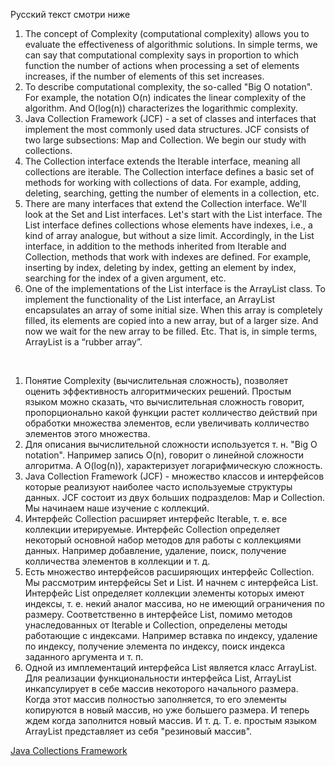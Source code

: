 Русский текст смотри ниже

<ol>
<li> The concept of Complexity (computational complexity) allows you to evaluate the effectiveness of algorithmic solutions. In simple terms, we can say that computational complexity says in proportion to which function the number of actions when processing a set of elements increases, if the number of elements of this set increases.
</li>
<li> To describe computational complexity, the so-called "Big O notation". For example, the notation O(n) indicates the linear complexity of the algorithm. And O(log(n)) characterizes the logarithmic complexity.
</li>
<li> Java Collection Framework (JCF) - a set of classes and interfaces that implement the most commonly used data structures. JCF consists of two large subsections: Map and Collection. We begin our study with collections.
</li>
<li> The Collection interface extends the Iterable interface, meaning all collections are iterable. The Collection interface defines a basic set of methods for working with collections of data. For example, adding, deleting, searching, getting the number of elements in a collection, etc.
</li>
<li> There are many interfaces that extend the Collection interface. We'll look at the Set and List interfaces. Let's start with the List interface. The List interface defines collections whose elements have indexes, i.e., a kind of array analogue, but without a size limit. Accordingly, in the List interface, in addition to the methods inherited from Iterable and Collection, methods that work with indexes are defined. For example, inserting by index, deleting by index, getting an element by index, searching for the index of a given argument, etc.
</li>
<li> One of the implementations of the List interface is the ArrayList class. To implement the functionality of the List interface, an ArrayList encapsulates an array of some initial size. When this array is completely filled, its elements are copied into a new array, but of a larger size. And now we wait for the new array to be filled. Etc.
That is, in simple terms, ArrayList is a “rubber array”.
</li>

</ol>

<br/>

<ol>
<li> Понятие Complexity (вычислительная сложность), позволяет оценить эффективность алгоритмических решений. Простым языком можно сказать, что вычислительная сложность говорит, пропорционально какой функции растет колличество действий при обработки множества элементов, если увеличивать колличество элементов этого множества.
</li>
<li> Для описания вычислительной сложности используется т. н. "Big O notation". Например запись O(n), говорит о линейной сложности алгоритма. А O(log(n)), характеризует логарифмическую сложность.
</li> 
<li> Java Collection Framework (JCF) - множество классов и интерфейсов которые реализуют наиболее часто используемые структуры данных. JCF состоит из двух больших подразделов: Map и Collection. Мы начинаем наше изучение с коллекций.
</li>
<li> Интерфейс Collection расширяет интерфейс Iterable, т. е. все коллекции итерируемые. Интерфейс Collection определяет некоторый основной набор методов для работы с коллекциями данных. Например добавление, удаление, поиск, получение колличества элементов в коллекции и т. д.
</li>
<li> Есть множество интерфейсов расширяющих интерфейс Collection. Мы рассмотрим интерфейсы Set и List. И начнем с интерфейса List. Интерфейс List определяет коллекции элементы которых имеют индексы, т. е. некий аналог массива, но не имеющий ограничения по размеру. Соответственно в интерфейсе List, помимо методов унаследованных от Iterable и Collection, определены методы работающие с индексами. Например вставка по индексу, удаление по индексу, получение элемента по индексу, поиск индекса заданного аргумента и т. п.
</li> 
<li> Одной из имплементаций интерфейса List является класс ArrayList. Для реализации функциональности интерфейса List,  ArrayList инкапсулирует в себе массив некоторого начального размера. Когда этот массив полностью заполняется, то его элементы копируются в новый массив, но уже большего размера. И теперь ждем когда заполнится новый массив. И т. д.
Т. е. простым языком ArrayList представляет из себя "резиновый массив".
</li>

</ol>

[Java Collections Framework](https://github.com/ait-tr/cohort34.1/blob/main/basic_programming/lesson_44/JCF.pdf)